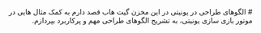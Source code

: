 <div dir='rtl'>
# الگوهای طراحی در یونیتی
در این مخزن گیت هاب قصد دارم به کمک مثال هایی در موتور بازی سازی یونیتی، به تشریح الگوهای طراحی مهم و پرکاربرد بپردازم.




</div>

